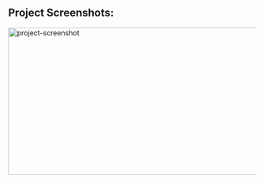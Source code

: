 <h2>Project Screenshots:</h2>

<img src="https://i.imgur.com/pkun8tE.png" alt="project-screenshot" width="600" height="300/">
